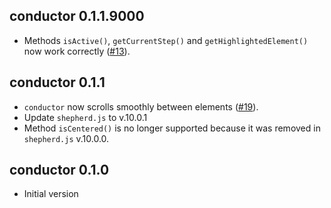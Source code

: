 ## conductor 0.1.1.9000

- Methods `isActive()`, `getCurrentStep()` and `getHighlightedElement()` now work
  correctly ([#13](https://github.com/etiennebacher/conductor/issues/13)).

## conductor 0.1.1

- `conductor` now scrolls smoothly between elements ([#19](https://github.com/etiennebacher/conductor/issues/19)).
- Update `shepherd.js` to v.10.0.1
- Method `isCentered()` is no longer supported because it was removed in
  `shepherd.js` v.10.0.0.

## conductor 0.1.0

- Initial version

